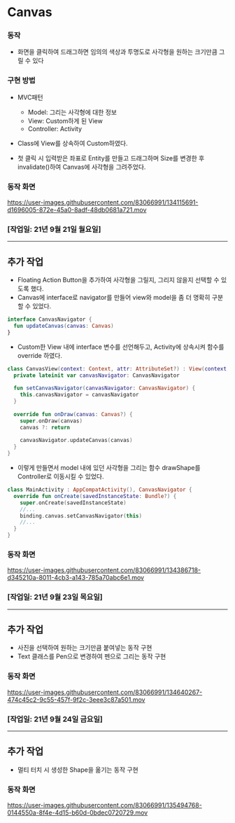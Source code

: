 # Canvas
### 동작
- 화면을 클릭하여 드래그하면 임의의 색상과 투명도로 사각형을 원하는 크기만큼 그릴 수 있다

### 구현 방법
- MVC패턴
  - Model: 그리는 사각형에 대한 정보
  - View: Custom하게 된 View
  - Controller: Activity
 
- Class에 View를 상속하여 Custom하였다.
- 첫 클릭 시 입력받은 좌표로 Entity를 만들고 드래그하며 Size를 변경한 후 invalidate()하여 Canvas에 사각형을 그려주었다.

### 동작 화면
https://user-images.githubusercontent.com/83066991/134115691-d1696005-872e-45a0-8adf-48db0681a721.mov
### [작업일: 21년 9월 21일 월요일]
---

## 추가 작업
- Floating Action Button을 추가하여 사각형을 그릴지, 그리지 않을지 선택할 수 있도록 했다.
- Canvas에 interface로 navigator를 만들어 view와 model을 좀 더 명확히 구분할 수 있었다.
```kotlin
interface CanvasNavigator {
  fun updateCanvas(canvas: Canvas)
}
```
- Custom한 View 내에 interface 변수를 선언해두고, Activity에 상속시켜 함수를 override 하였다.
```kotlin
class CanvasView(context: Context, attr: AttributeSet?) : View(context, attr) {
  private lateinit var canvasNavigator: CanvasNavigator
  
  fun setCanvasNavigator(canvasNavigator: CanvasNavigator) {
    this.canvasNavigator = canvasNavigator
  }
  
  override fun onDraw(canvas: Canvas?) {
    super.onDraw(canvas)
    canvas ?: return
    
    canvasNavigator.updateCanvas(canvas)
  }
}
```
- 이렇게 만들면서 model 내에 있던 사각형을 그리는 함수 drawShape를 Controller로 이동시킬 수 있었다.
```kotlin
class MainActivity : AppCompatActivity(), CanvasNavigator {
  override fun onCreate(savedInstanceState: Bundle?) {
    super.onCreate(savedInstanceState)
    //...
    binding.canvas.setCanvasNavigator(this)
    //...
  }
}
```
### 동작 화면
https://user-images.githubusercontent.com/83066991/134386718-d345210a-8011-4cb3-a143-785a70abc6e1.mov

### [작업일: 21년 9월 23일 목요일]
---
## 추가 작업
- 사진을 선택하여 원하는 크기만큼 붙여넣는 동작 구현
- Text 클래스를 Pen으로 변경하여 펜으로 그리는 동작 구현

### 동작 화면
https://user-images.githubusercontent.com/83066991/134640267-474c45c2-9c55-457f-9f2c-3eee3c87a501.mov

### [작업일: 21년 9월 24일 금요일]
---
## 추가 작업
- 멀티 터치 시 생성한 Shape을 옮기는 동작 구현

### 동작 화면
https://user-images.githubusercontent.com/83066991/135494768-0144550a-8f4e-4d15-b60d-0bdec0720729.mov

